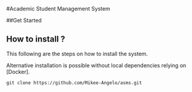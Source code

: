 #Academic Student Management System

##Get Started 

## How to install ?
This following are the steps on how to install the system.

Alternative installation is possible without local dependencies relying on [Docker].

```
git clone https://github.com/Mikee-Angelo/asms.git
```